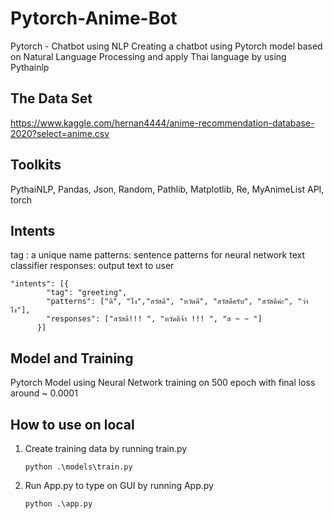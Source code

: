 # Pytorch-Anime-Bot
Pytorch - Chatbot using NLP 
Creating a chatbot using Pytorch model based on Natural Language Processing and apply Thai language by using Pythainlp
## The Data Set
https://www.kaggle.com/hernan4444/anime-recommendation-database-2020?select=anime.csv
## Toolkits
PythaiNLP, Pandas, Json, Random, Pathlib, Matplotlib, Re, MyAnimeList API, torch
## Intents
tag : a unique name
patterns: sentence patterns for neural network text classifier
responses: output text to user
```
"intents": [{
        "tag": "greeting",
        "patterns": ["ดี", "ไง","สวัสดี", "หวัดดี", "สวัสดีครับ", "สวัสดีค่ะ", "ว่าไง"],
        "responses": ["สวัสดี!!! ", "หวัดดีจ้า !!! ", "ส ~ ~ "]
      }]
```
## Model and Training
Pytorch Model using Neural Network training on 500 epoch with final loss around ~ 0.0001 
## How to use on local
1. Create training data by running train.py
    ```
    python .\models\train.py
    ```
2. Run App.py to type on GUI by running App.py
    ```
    python .\app.py
    ```